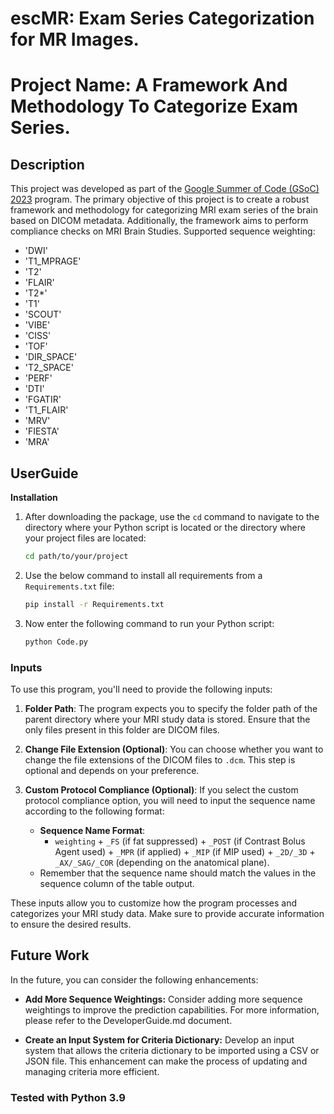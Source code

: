 # escMR: Exam Series Categorization for MR Images.


# Project Name: A Framework And Methodology To Categorize Exam Series.
## Description

This project was developed as part of the [Google Summer of Code (GSoC) 2023](https://summerofcode.withgoogle.com/programs/2023/projects/oC59dZpT) program. The primary objective of this project is to create a robust framework and methodology for categorizing MRI exam series of the brain based on DICOM metadata. Additionally, the framework aims to perform compliance checks on MRI Brain Studies.
Supported sequence weighting:
- 'DWI'
- 'T1_MPRAGE'
- 'T2'
- 'FLAIR'
- 'T2*'
- 'T1'
- 'SCOUT'
- 'VIBE'
- 'CISS'
- 'TOF'
- 'DIR_SPACE'
- 'T2_SPACE'
- 'PERF'
- 'DTI'
- 'FGATIR'
- 'T1_FLAIR'
- 'MRV'
- 'FIESTA'
- 'MRA'

## UserGuide
**Installation**

1. After downloading the package, use the `cd` command to navigate to the directory where your Python script is located or the directory where your project files are located:

    ```bash
    cd path/to/your/project
    ```

2. Use the below command to install all requirements from a `Requirements.txt` file:

    ```bash
    pip install -r Requirements.txt
    ```

3. Now enter the following command to run your Python script:

    ```bash
    python Code.py
    ```
### Inputs

To use this program, you'll need to provide the following inputs:

1. **Folder Path**: The program expects you to specify the folder path of the parent directory where your MRI study data is stored. Ensure that the only files present in this folder are DICOM files.

2. **Change File Extension (Optional)**: You can choose whether you want to change the file extensions of the DICOM files to `.dcm`. This step is optional and depends on your preference.

3. **Custom Protocol Compliance (Optional)**: If you select the custom protocol compliance option, you will need to input the sequence name according to the following format:
   - **Sequence Name Format**: 
     - `weighting` + `_FS` (if fat suppressed) + `_POST` (if Contrast Bolus Agent used) + `_MPR` (if applied) + `_MIP` (if MIP used) + `_2D/_3D` + `_AX/_SAG/_COR` (depending on the anatomical plane).
   - Remember that the sequence name should match the values in the sequence column of the table output.

These inputs allow you to customize how the program processes and categorizes your MRI study data. Make sure to provide accurate information to ensure the desired results.
## Future Work

In the future, you can consider the following enhancements:

- **Add More Sequence Weightings:** Consider adding more sequence weightings to improve the prediction capabilities. For more information, please refer to the DeveloperGuide.md document.

- **Create an Input System for Criteria Dictionary:** Develop an input system that allows the criteria dictionary to be imported using a CSV or JSON file. This enhancement can make the process of updating and managing criteria more efficient.

### Tested with Python 3.9
